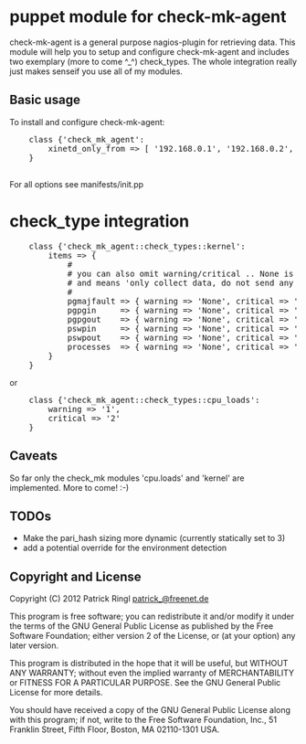 puppet module for check-mk-agent
================================

check-mk-agent is a general purpose nagios-plugin for retrieving data.
This module will help you to setup and configure check-mk-agent and includes two exemplary (more to come ^_^) check_types. The whole integration really just makes senseif you use all of my modules. 

Basic usage
-----------

To install and configure check-mk-agent:

<pre>
	class {'check_mk_agent':
		xinetd_only_from => [ '192.168.0.1', '192.168.0.2', '192.168.0.3' ],
	}

</pre>

For all options see manifests/init.pp

check_type integration
======================

<pre>
	class {'check_mk_agent::check_types::kernel':
		items => {
			#
			# you can also omit warning/critical .. None is default
			# and means 'only collect data, do not send any alarms'
			#
			pgmajfault => { warning => 'None', critical => 'None' },
			pgpgin	   => { warning => 'None', critical => 'None' },
			pgpgout	   => { warning => 'None', critical => 'None' },
			pswpin	   => { warning => 'None', critical => 'None' },
			pswpout	   => { warning => 'None', critical => 'None' },
			processes  => { warning => 'None', critical => 'None' }
		}
	}
</pre>

or

<pre>
	class {'check_mk_agent::check_types::cpu_loads':
		warning	=> '1',
		critical => '2'
	}
</pre>

Caveats
-------

So far only the check_mk modules 'cpu.loads' and 'kernel' are implemented. More to come! :-)

TODOs
-----

* Make the pari_hash sizing more dynamic (currently statically set to 3)
* add a potential override for the environment detection

Copyright and License
---------------------

Copyright (C) 2012 Patrick Ringl <patrick_@freenet.de>

This program is free software; you can redistribute it and/or modify
it under the terms of the GNU General Public License as published by
the Free Software Foundation; either version 2 of the License, or
(at your option) any later version.

This program is distributed in the hope that it will be useful,
but WITHOUT ANY WARRANTY; without even the implied warranty of
MERCHANTABILITY or FITNESS FOR A PARTICULAR PURPOSE.  See the
GNU General Public License for more details.

You should have received a copy of the GNU General Public License along
with this program; if not, write to the Free Software Foundation, Inc.,
51 Franklin Street, Fifth Floor, Boston, MA 02110-1301 USA.


